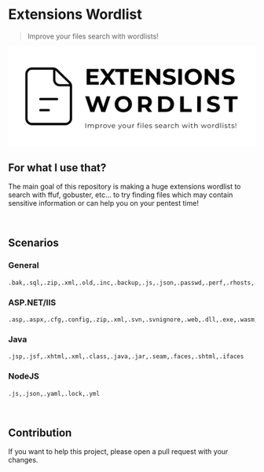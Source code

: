 # Extensions Wordlist
> Improve your files search with wordlists!

<img src="banner.jpg">

<br>

## For what I use that?
The main goal of this repository is making a huge extensions wordlist to search with ffuf, gobuster, etc... to try finding files which may contain sensitive information or can help you on your pentest time!

<br>

## Scenarios

### General
```
.bak,.sql,.zip,.xml,.old,.inc,.backup,.js,.json,.passwd,.perf,.rhosts,.ssh,.cache,.log,.db,.sh
```

### ASP.NET/IIS
```
.asp,.aspx,.cfg,.config,.zip,.xml,.svn,.svnignore,.web,.dll,.exe,.wasm,.wadl,.axd,.resx,.resouces,.wsdl,.xsd,.disco,.discomap,.config,.htm,.pdb,.ashx,.cs,.sln
```

### Java
```
.jsp,.jsf,.xhtml,.xml,.class,.java,.jar,.seam,.faces,.shtml,.ifaces
```

### NodeJS
```
.js,.json,.yaml,.lock,.yml
```

<br>

## Contribution
If you want to help this project, please open a pull request with your changes.
